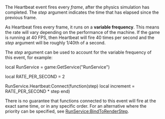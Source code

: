 The Heartbeat event fires every _frame_, after the physics simulation has completed. The _step_ argument indicates the time that has elapsed since the previous frame.

As Heartbeat fires every frame, it runs on a **variable frequency**. This means the rate will vary depending on the performance of the machine. If the game is running at 40 FPS, then Heartbeat will fire 40 times per second and the _step_ argument will be roughly 1/40th of a second.

The _step_ argument can be used to account for the variable frequency of this event, for example:

local RunService = game:GetService("RunService")

local RATE\_PER\_SECOND = 2

RunService.Heartbeat:Connect(function(step)
	local increment = RATE\_PER\_SECOND \* step
end)

There is no guarantee that functions connected to this event will fire at the exact same time, or in any specific order. For an alternative where the priority can be specified, see [RunService:BindToRenderStep](https://developer.roblox.com/en-us/api-reference/function/RunService/BindToRenderStep).